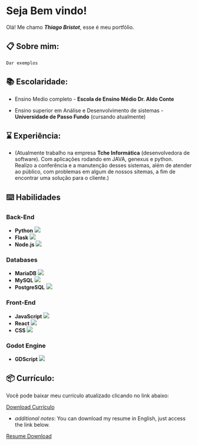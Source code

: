 # Seja Bem vindo!

Olá! Me chamo __*Thiago Bristot*__, esse é meu portfólio.

## 📋 Sobre mim:



```
Dar exemplos
```

## 📚 Escolaridade:

- Ensino Medio completo - __Escola de Ensino Médio Dr. Aldo Conte__ 

- Ensino superior em Análise e Desenvolvimento de sistemas - __Universidade de Passo Fundo__ (cursando atualmente)

## ⌛ Experiência:


- (Atualmente trabalho na empresa __Tche Informática__ (desenvolvedora de software). Com aplicações rodando em JAVA, genexus e python. Realizo a conferência e a manutenção desses sistemas, além de atender ao público, com problemas em algum de nossos sitemas, a fim de encontrar uma solução para o cliente.)

<link rel="stylesheet" type="text/css" href="/static/css/styles.css">

## ⌨️ Habilidades

### Back-End
- <span class="skill">**Python**</span> <span class="progress-bar">![](https://geps.dev/progress/75)</span>
- <span class="skill">**Flask**</span> <span class="progress-bar">![](https://geps.dev/progress/70)</span>
- <span class="skill">**Node.js**</span> <span class="progress-bar">![](https://geps.dev/progress/55)</span>

### Databases
- <span class="skill">**MariaDB**</span> <span class="progress-bar">![](https://geps.dev/progress/80)</span>
- <span class="skill">**MySQL**</span> <span class="progress-bar">![](https://geps.dev/progress/75)</span>
- <span class="skill">**PostgreSQL**</span> <span class="progress-bar">![](https://geps.dev/progress/60)</span>

### Front-End
- <span class="skill">**JavaScript**</span> <span class="progress-bar">![](https://geps.dev/progress/70)</span>
- <span class="skill">**React**</span> <span class="progress-bar">![](https://geps.dev/progress/65)</span>
- <span class="skill">**CSS**</span> <span class="progress-bar">![](https://geps.dev/progress/65)</span>

### Godot Engine
- <span class="skill">**GDScript**</span> <span class="progress-bar">![](https://geps.dev/progress/60)</span>


## 📦 Currículo:

Você pode baixar meu currículo atualizado clicando no link abaixo:

[Download Currículo](docs/CurriculoN.pdf)

- *additional notes*: You can download my resume in English, just access the link below.

[Resume Download](docs/CurriculoN.pdf)
